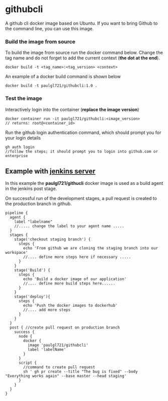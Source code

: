 # githubcli
A github cli docker image based on Ubuntu. If you want to bring Github to the command line, you can use this image.

### Build the image from source
To build the image from source run the docker command below. Change the tag name and do not forget to add the current context (**the dot at the end**).
```
docker build -t <tag_name>:<tag_version> <context>
```
An example of a docker build command is shown below
```
docker build -t paulgl721/githubcli:1.0 .
```

### Test the image
Interactively login into the container (**replace the image version**)
```
docker container run -it paulgl721/githubcli:<image_version>
// returns: root@<container_id> 
```
Run the github login authentication command, which should prompt you for your login details
```
gh auth login
//follow the steps; it should prompt you to login into github.com or enterprise 
```

## Example with [jenkins server](https://www.jenkins.io/)
In this example the **paulgl721/githucli** docker image is used as a build agent in the jenkins post stage.

On successful run of the development stages, a pull request is created to the production branch in github.
```
pipeline {
  agent {
    label "labelname"
    //..... change the label to your agent name .....
  }
  stages {
    stage('checkout staging branch') {
      steps {
        echo 'From github we are cloning the staging branch into our workspace'
        //.... define more steps here if necessary .....
      }
    }
    stage('Build') {
      steps {
        echo 'Build a docker image of our application'
        //.... define more build steps here......
      }
    }
    stage('deploy'){
      steps {
        echo 'Push the docker images to dockerhub'
        //.... add more steps
      }
    }
  }
  post { //create pull request on production branch
    success {
      node { 
        docker {
          image 'paulgl721/githubcli'
          label 'labelName' 
        }
      }
      script {
        //command to create pull request
        sh ' gh pr create --title "The bug is fixed" --body "Everything works again" --base master --head staging'      
      }
    }
  }
}
```


